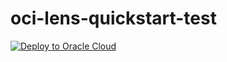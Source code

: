 # oci-lens-quickstart-test

[![Deploy to Oracle Cloud](https://oci-resourcemanager-plugin.plugins.oci.oraclecloud.com/latest/deploy-to-oracle-cloud.svg)](https://cloud.oracle.com/resourcemanager/stacks/create?zipUrl=https://github.com/gablyu-oci/oci-lens-quickstart-test/releases/download/0.0.1/oneclick.zip)
